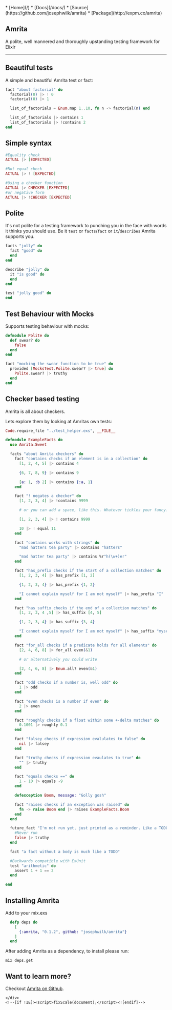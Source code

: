 <!doctype html>
<html>
<head>
  <meta charset="utf-8">
  <meta http-equiv="X-UA-Compatible" content="chrome=1">
  <title>Amrita: Polite Testing Framework for Elixir</title>
  <link rel="stylesheet" href="stylesheets/styles.css">
  <link rel="stylesheet" href="stylesheets/pygment_trac.css">
  <script src="https://ajax.googleapis.com/ajax/libs/jquery/1.7.1/jquery.min.js"></script>
  <script src="javascripts/respond.js"></script>
  <!--[if lt IE 9]>
    <script src="//html5shiv.googlecode.com/svn/trunk/html5.js"></script>
  <![endif]-->
  <!--[if lt IE 8]>
  <link rel="stylesheet" href="stylesheets/ie.css">
  <![endif]-->
  <meta name="viewport" content="width=device-width, initial-scale=1, user-scalable=no">
  <link href='http://fonts.googleapis.com/css?family=EB+Garamond' rel='stylesheet' type='text/css'>
</head>
<body>

<div id="menu-primary" class="menu-container">
  <div class="menu">
 *   [Home](/)
 *   [Docs](/docs/)
 *   [Source](https://github.com/josephwilk/amrita)
 *   [Package](http://expm.co/amrita)
  </div>
</div>

<div class="wrapper">
  <section>
    <div id="title">

# Amrita

A polite, well mannered and thoroughly upstanding testing framework for Elixir

* * *

</div>

## Beautiful tests

A simple and beautiful Amrita test or fact:

```elixir
fact "about factorial" do
  factorial(0) |> ! 0
  factorial(0) |> 1

  list_of_factorials = Enum.map 1..10, fn n -> factorial(n) end

  list_of_factorials |> contains 1
  list_of_factorials |> !contains 2
end
```

## Simple syntax

```elixir
#Equality check
ACTUAL |> [EXPECTED]

#Not equal check
ACTUAL |> ! [EXPECTED]

#Using a checker function
ACTUAL |> CHECKER [EXPECTED]
#or negative form
ACTUAL |> !CHECKER [EXPECTED]
```

## Polite

It's not polite for a testing framework to punching you in the face with words it thinks you should use.
Be it `test` or `facts`/`fact` or `it`/`describes` Amrita supports you.

```elixir
facts "jolly" do
  fact "good" do
  end
end

describe "jolly" do
  it "is good" do
  end
end

test "jolly good" do
end
```

## Test Behaviour with Mocks

Supports testing behaviour with mocks:

```elixir
defmodule Polite do
  def swear? do
    false
  end
end

fact "mocking the swear function to be true" do
  provided [MocksTest.Polite.swear? |> true] do
    Polite.swear? |> truthy
  end
end
```

## Checker based testing

Amrita is all about checkers.

Lets explore them by looking at Amritas own tests:

```elixir
Code.require_file "../test_helper.exs", __FILE__

defmodule ExampleFacts do
  use Amrita.Sweet

  facts "about Amrita checkers" do
    fact "contains checks if an element is in a collection" do
      [1, 2, 4, 5] |> contains 4

      {6, 7, 8, 9} |> contains 9

      [a: 1, :b 2] |> contains {:a, 1}
    end

    fact "! negates a checker" do
      [1, 2, 3, 4] |> !contains 9999

      # or you can add a space, like this. Whatever tickles your fancy.

      [1, 2, 3, 4] |> ! contains 9999

      10 |> ! equal 11
    end

    fact "contains works with strings" do
      "mad hatters tea party" |> contains "hatters"

      "mad hatter tea party" |> contains %r"h(\w+)er"
    end

    fact "has_prefix checks if the start of a collection matches" do
      [1, 2, 3, 4] |> has_prefix [1, 2]

      {1, 2, 3, 4} |> has_prefix {1, 2}

      "I cannot explain myself for I am not myself" |> has_prefix "I"
    end

    fact "has_suffix checks if the end of a collection matches" do
      [1, 2, 3, 4 ,5] |> has_suffix [4, 5]

      {1, 2, 3, 4} |> has_suffix {3, 4}

      "I cannot explain myself for I am not myself" |> has_suffix "myself"
    end

    fact "for_all checks if a predicate holds for all elements" do
      [2, 4, 6, 8] |> for_all even(&1)

      # or alternatively you could write

      [2, 4, 6, 8] |> Enum.all? even(&1)
    end

    fact "odd checks if a number is, well odd" do
      1 |> odd
    end

    fact "even checks is a number if even" do
      2 |> even
    end

    fact "roughly checks if a float within some +-delta matches" do
      0.1001 |> roughly 0.1
    end

    fact "falsey checks if expression evalulates to false" do
      nil |> falsey
    end

    fact "truthy checks if expression evaulates to true" do
      "" |> truthy
    end

    fact "equals checks ==" do
      1 - 10 |> equals -9
    end

    defexception Boom, message: "Golly gosh"

    fact "raises checks if an exception was raised" do
      fn -> raise Boom end |> raises ExampleFacts.Boom
    end
  end

  future_fact "I'm not run yet, just printed as a reminder. Like a TODO" do
    #Never run
    false |> truthy
  end

  fact "a fact without a body is much like a TODO"

  #Backwards compatible with ExUnit
  test "arithmetic" do
    assert 1 + 1 == 2
  end

end
```

## [<span class="octicon octicon-link"></span>](#install)Installing Amrita

Add to your mix.exs

```elixir
  defp deps do
    [
      {:amrita, "0.1.2", github: "josephwilk/amrita"}
    ]
  end
```

After adding Amrita as a dependency, to install please run:

`mix deps.get`

## Want to learn more?

Checkout [Amrita on Github](https://github.com/josephwilk/amrita).

</section>

    </div>
    <!--[if !IE]><script>fixScale(document);</script><![endif]-->

  </body>
</html>
